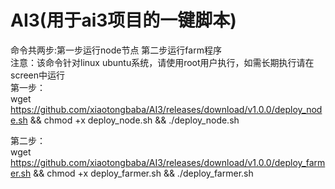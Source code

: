 # AI3(用于ai3项目的一键脚本)
命令共两步:第一步运行node节点 第二步运行farm程序<br>
注意：该命令针对linux ubuntu系统，请使用root用户执行，如需长期执行请在screen中运行<br>
第一步：  <br>
wget https://github.com/xiaotongbaba/AI3/releases/download/v1.0.0/deploy_node.sh &&  chmod +x deploy_node.sh &&  ./deploy_node.sh<br>

第二步：  <br>
wget https://github.com/xiaotongbaba/AI3/releases/download/v1.0.0/deploy_farmer.sh &&  chmod +x deploy_farmer.sh &&  ./deploy_farmer.sh<br>
